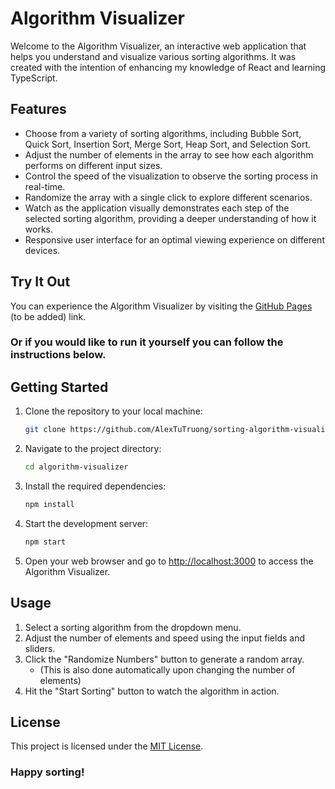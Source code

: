 # Algorithm Visualizer

Welcome to the Algorithm Visualizer, an interactive web application that helps you understand and visualize various sorting algorithms. It was created with the intention of enhancing my knowledge of React and learning TypeScript.

## Features

- Choose from a variety of sorting algorithms, including Bubble Sort, Quick Sort, Insertion Sort, Merge Sort, Heap Sort, and Selection Sort.
- Adjust the number of elements in the array to see how each algorithm performs on different input sizes.
- Control the speed of the visualization to observe the sorting process in real-time.
- Randomize the array with a single click to explore different scenarios.
- Watch as the application visually demonstrates each step of the selected sorting algorithm, providing a deeper understanding of how it works.
- Responsive user interface for an optimal viewing experience on different devices.

## Try It Out

You can experience the Algorithm Visualizer by visiting the [GitHub Pages]() (to be added) link.

### Or if you would like to run it yourself you can follow the instructions below.

## Getting Started

1. Clone the repository to your local machine:

    ```bash
    git clone https://github.com/AlexTuTruong/sorting-algorithm-visualizer.git
    ```

2. Navigate to the project directory:

    ```bash
    cd algorithm-visualizer
    ```

3. Install the required dependencies:

    ```bash
    npm install
    ```

4. Start the development server:

    ```bash
    npm start
    ```

5. Open your web browser and go to [http://localhost:3000](http://localhost:3000) to access the Algorithm Visualizer.

## Usage

1. Select a sorting algorithm from the dropdown menu.
2. Adjust the number of elements and speed using the input fields and sliders.
3. Click the "Randomize Numbers" button to generate a random array.
    - (This is also done automatically upon changing the number of elements)
4. Hit the "Start Sorting" button to watch the algorithm in action.

## License

This project is licensed under the [MIT License](LICENSE).

### Happy sorting!